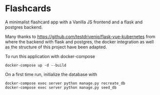 # Flashcards

A minimalist flashcard app with a Vanilla JS frontend and a flask and postgres backend.

Many thanks to
https://github.com/testdrivenio/flask-vue-kubernetes
from where the backend with flask and postgres, the docker integration as well as the structure of this project have been adapted. 

To run this application with docker-compose
```
docker-compose up -d --build
```
On a first time run, initialize the database with
``` 
docker-compose exec server python manage.py recreate_db
docker-compose exec server python manage.py seed_db 
``` 